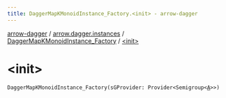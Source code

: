 ```yaml
---
title: DaggerMapKMonoidInstance_Factory.<init> - arrow-dagger
---
```


[arrow-dagger](../../index.html) / [arrow.dagger.instances](../index.html) / [DaggerMapKMonoidInstance_Factory](index.html) / [&lt;init&gt;](./-init-.html)

# &lt;init&gt;

`DaggerMapKMonoidInstance_Factory(sGProvider: Provider<Semigroup<`[`A`](index.html#A)`>>)`